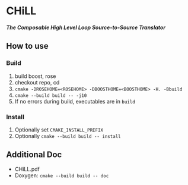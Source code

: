 # CHiLL

***The Composable High Level Loop Source-to-Source Translator***

## How to use

### Build

1. build boost, rose
2. checkout repo, cd
3. `cmake -DROSEHOME=<ROSEHOME> -DBOOSTHOME=<BOOSTHOME> -H. -Bbuild`
4. `cmake --build build -- -j10`
5. If no errors during build, executables are in `build`

### Install

1. Optionally set `CMAKE_INSTALL_PREFIX`
2. Optionally `cmake --build build -- install`

## Additional Doc

* CHiLL.pdf
* Doxygen: `cmake --build build -- doc`

